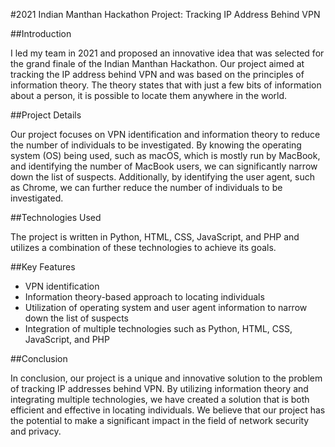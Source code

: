 #2021 Indian Manthan Hackathon Project: Tracking IP Address Behind VPN

##Introduction


I led my team in 2021 and proposed an innovative idea that was selected for the grand finale of the Indian Manthan Hackathon. Our project aimed at tracking 
the IP address behind VPN and was based on the principles of information theory. The theory states that with just a few bits of information about a person,
it is possible to locate them anywhere in the world.


##Project Details

Our project focuses on VPN identification and information theory to reduce the number of individuals to be investigated. By knowing the operating system (OS) being used, such as macOS, which is mostly run by MacBook, and identifying the number of MacBook users, we can significantly narrow down the list of suspects. Additionally, by identifying the user agent, such as Chrome, we can further reduce the number of individuals to be investigated.


##Technologies Used

The project is written in Python, HTML, CSS, JavaScript, and PHP and utilizes a combination of these technologies to achieve its goals.


##Key Features

- VPN identification
- Information theory-based approach to locating individuals
- Utilization of operating system and user agent information to narrow down the list of suspects
- Integration of multiple technologies such as Python, HTML, CSS, JavaScript, and PHP


##Conclusion

In conclusion, our project is a unique and innovative solution to the problem of tracking IP addresses behind VPN. By utilizing information theory and integrating multiple technologies, we have created a solution that is both efficient and effective in locating individuals. We believe that our project has the potential to make a significant impact in the field of network security and privacy.
